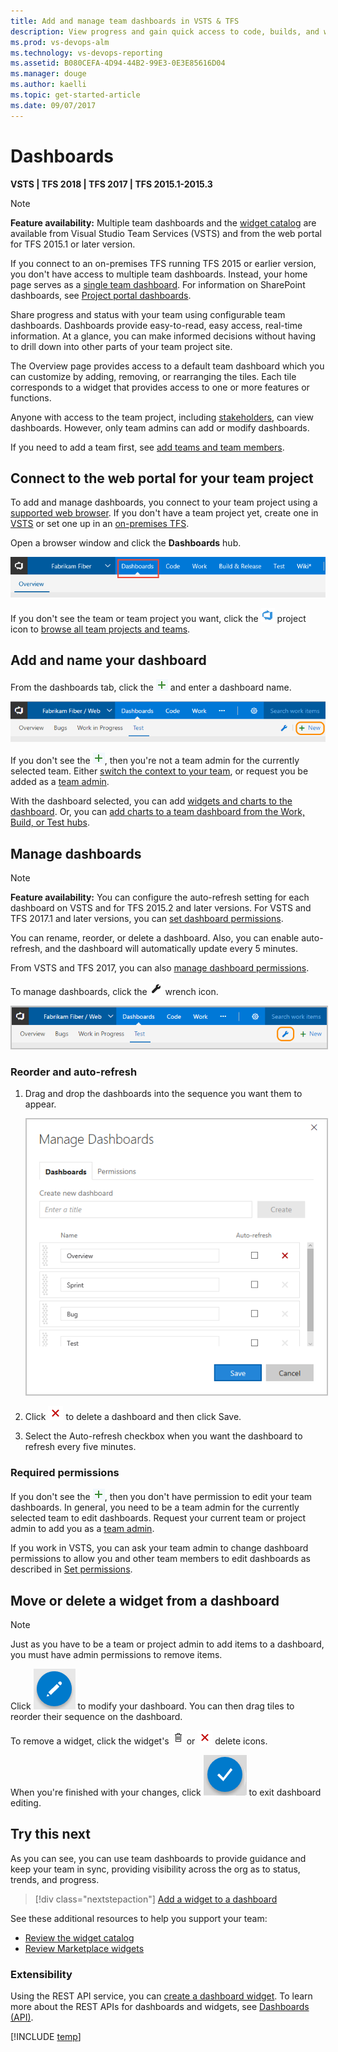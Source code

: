 ```yaml
---
title: Add and manage team dashboards in VSTS & TFS  
description: View progress and gain quick access to code, builds, and work items by creating multiple team dashboards in Visual Studio Team Services (VSTS)  and Team Foundation Server (TFS)  
ms.prod: vs-devops-alm
ms.technology: vs-devops-reporting
ms.assetid: B080CEFA-4D94-44B2-99E3-0E3E85616D04  
ms.manager: douge
ms.author: kaelli
ms.topic: get-started-article
ms.date: 09/07/2017
---
```


# Dashboards

<b>VSTS | TFS 2018 | TFS 2017 | TFS 2015.1-2015.3</b>

> [!NOTE]   
> **Feature availability:** Multiple team dashboards and the [widget catalog](widget-catalog.md) are available from Visual Studio Team Services (VSTS) and from the web portal for TFS 2015.1 or later version. 
>
> If you connect to an on-premises TFS running TFS 2015 or earlier version, you don't have access to multiple team dashboards. Instead, your home page serves as a [single team dashboard](team-dashboard.md). For information on SharePoint dashboards, see [Project portal dashboards](sharepoint-dashboards/project-portal-dashboards.md).  

Share progress and status with your team using configurable team dashboards. Dashboards provide easy-to-read, easy access, real-time information. At a glance, you can make informed decisions without having to drill down into other parts of your team project site. 

The Overview page provides access to a default team dashboard which you can customize by adding, removing, or rearranging the tiles. Each tile corresponds to a widget that provides access to one or more features or functions.   

Anyone with access to the team project, including [stakeholders](../quickstart/get-started-stakeholder.md), can view dashboards. However, only team admins can add or modify dashboards. 

If you need to add a team first, see [add teams and team members](../work/scale/multiple-teams.md). 

## Connect to the web portal for your team project 

To add and manage dashboards, you connect to your team project using a [supported web browser](../accounts/requirements.md#supported-browsers). If you don't have a team project yet, create one in [VSTS](../accounts/create-account-msa-or-work-student.md) or set one up in an [on-premises TFS](../accounts/create-team-project.md).  

Open a browser window and click the **Dashboards** hub. 

![Open the Dashboards hub](_img/dashboards-go-to.png) 

<!---The URL follows this pattern: 
- VSTS: ```https://{account name}.visualstudio.com/{project name}/_backlogs```  
- Team Foundation Server (on-premises): ```http://{server}:8080/tfs/DefaultCollection/{project name}/_backlogs```  
-->
If you don't see the team or team project you want, click the ![project icon](../work/_img/icons/project-icon.png) project icon to [browse all team projects and teams](../connect/account-home-pages.md).    

## Add and name your dashboard 

From the dashboards tab, click the ![plus icon](../Work/_img/icons/green_plus_icon.png) and enter a dashboard name. 

![Add and name a dashboard](_img/dashboards-new-ts.png) 

If you don't see the ![plus icon](../work/_img/icons/green_plus_icon.png), then you're not a team admin for the currently selected team. Either [switch the context to your team](../work/how-to/switch-team-context-work.md), or request you be added as a [team admin](../work/scale/add-team-administrator.md). 

With the dashboard selected, you can add [widgets and charts to the dashboard](add-widget-to-dashboard.md). Or, you can [add charts to a team dashboard from the Work, Build, or Test hubs](add-charts-to-dashboard.md).

<a id="manage">  </a> 
## Manage dashboards

>[!NOTE]  
>**Feature availability:**  You can  configure the auto-refresh setting for each dashboard on VSTS and for TFS 2015.2 and later versions. For VSTS and TFS 2017.1 and later versions, you can [set dashboard permissions](dashboard-permissions.md). 

You can rename, reorder, or delete a dashboard. Also, you can enable auto-refresh, and the dashboard will automatically update every 5 minutes.  

From VSTS and TFS 2017, you can also [manage dashboard permissions](dashboard-permissions.md).   

<!---
### VSTS, TFS 2017
-->
To manage dashboards, click the ![configure icon](_img/icons/configure-icon.png) wrench icon.

<img src="_img/dashboards-configure-ts.png" alt="Open manage dashboards dialog" style="border: 2px solid #C3C3C3;" />   


### Reorder and auto-refresh 

1. Drag and drop the dashboards into the sequence you want them to appear.  

	<img src="_img/manage-dashboards-ts.png" alt="Manage dashboards - VSTS" style="border: 2px solid #C3C3C3;" />  

2. Click ![delete icon](_img/icons/delete_icon.png) to delete a dashboard and then click Save.  

3. Select the Auto-refresh checkbox when you want the dashboard to refresh every five minutes. 

 
<a id="permissions">  </a>
### Required permissions
 
If you don't see the ![plus icon](../work/_img/icons/green_plus_icon.png), then you don't have permission to edit your team dashboards. In general, you need to be a team admin for the currently selected team to edit dashboards. Request your current team or project admin to add you as a [team admin](../work/scale/add-team-administrator.md). 

If you work in VSTS, you can ask your team admin to change dashboard permissions to allow you and other team members to edit dashboards as described in [Set permissions](dashboard-permissions.md). 

## Move or delete a widget from a dashboard  

> [!NOTE]  
> Just as you have to be a team or project admin to add items to a dashboard, you must have admin permissions to remove items.  

Click ![Edit dashboard icon](_img/edit-dashboard-icon.png) to modify your dashboard. You can then drag tiles to reorder their sequence on the dashboard. 

To remove a widget, click the widget's ![Trash icon](_img/dashboard-trash-icon.png) or ![Delete icon](_img/dashboard-delete-icon.png) delete icons. 

When you're finished with your changes, click ![Exit edit-dashboard-mode icon](_img/exit-edit-dashboard-mode-icon.png) to exit dashboard editing.

<!---
### TFS 2015.1 - TFS 2015.3 

1. Click the ![gear icon](../work/_img/icons/team-settings-gear-icon.png) gear icon to open manage dashboards.</p>  

	<img src="_img/dashboards-open-manage-dashboards-tfs.png" alt="Open manage dashboards dialog - TFS web portal" style="border: 2px solid #C3C3C3;" />  

2.  Drag and drop the dashboards into the sequence you want them to appear.  

	![Manage dashboards](_img/manage-dashboards.png)  

3. Click ![delete icon](../work/_img/icons/delete-icon.png) to delete a dashboard and then click Done.   

4. Select the Auto-refresh checkbox when you want the dashboard to refresh every five minutes. 

	> [!NOTE]  
	> Feature availability: </b>The Auto-refresh feature is available from TFS 2015 Update 2 or later version.  </blockquote>  

-->

## Try this next 

As you can see, you can use team dashboards to provide guidance and keep your team in sync, providing visibility across the org as to status, trends, and progress. 

> [!div class="nextstepaction"]
> [Add a widget to a dashboard](add-widget-to-dashboard.md)


See these additional resources to help you support your team:  
- [Review the widget catalog](widget-catalog.md)
- [Review Marketplace widgets](https://marketplace.visualstudio.com/search?term=widget&target=VSTS&category=All%20categories&sortBy=Relevance)


### Extensibility 

Using the REST API service, you can [create a dashboard widget](/vsts/extend/develop/add-dashboard-widget). To learn more about the REST APIs for dashboards and widgets, see [Dashboards (API)](https://www.visualstudio.com/en-us/docs/integrate/api/overviewdashboard/dashboards).  


<!---  
Only dashboard owners can change the configuration of their dashboards.  

To add a widget, click ![add a widget icon](_img/add-widget-icon.png). The [Widget catalog](widget-catalog.md) provides descriptions of each available widget.   
To add an item, see [add items to the dashboard](#pin-items). 

You can reorder dashboard widgets through drag-and-drop. And remove widgets or items.

Click ![add icon](../Work/_img/icons/green_plus_icon.png) to [add another dashboard.  

 Or add items to this dashboard and re-sequence tiles. Each tile provides team members quick access to the progress of their builds, work item status and trends, Git repositories or version control folders.

## Add items to a dashboard 

You add an item to the team dashboard from the code, work, and build pages.  

1.  If you aren't a team administrator, [get added as one](#add-team-admin).  

2.	Add a work item query from its context menu.</p>

	![Add a query to a dashboard](_img/vso-pin-query-from-context-menu.png)

	To add a source control folder or a build definition, open the corresponding page and access the pin feature in the same way.    

3.	To add a chart, go to the query's Charts page and add it to your selected dashboard or the team homepage.  

	![Chart context menu, add to a dashboard](_img/pin-chart-to-a-dashboard.png)  

4.	Drag tiles or widgets to reorder their sequence on the dashboard.    

	Using Internet Explorer 10 or Internet Explorer 11, you can also tab to a tile and press Shift+L or Shift+R to move the selected tile to the left or to the right.

5.	Click a tile, widget, or link to open it. 



<a id="pin-items">  </a> 
### Add an item or a chart to your dashboard 

You add an item to a dashboard from the code, work, and build pages. 

First, make sure you have the team context selected from the Queries page to which you want to add a query or chart. 

For example, select the context menu of a query that you want to add to the dashboard. This is the same as adding a query tile widget. 

![Add a shared query to a team dashboard](_img/add-to-dashboard-shared-query.png)  

And, you can add a chart to a team dashboard in a similar way.  

<img src="_img/add-to-dashboard-shared-query-chart.png" alt="Add a chart to a team dashboard" style="border: 2px solid #C3C3C3;" />  


<a id="edit-dashboard"></a>
## Add widgets to your dashboard

>[!NOTE]  
><b>Feature availability: </b>Dashboard edit mode controls shown appear from VSTS or TFS 2015.2 or later version. Some functionality differs when you connect to an application server running TFS 2015.1 or later version.   

### Add a widget  

Click ![Edit dashboard icon](_img/edit-dashboard-icon.png) to modify a dashboard. Click ![add a widget icon](_img/add-widget-icon.png) to add a widget to the dashboard.
  
> [!NOTE]  
> **Feature availability:**  From VSTS and TFS 2017 and later versions, you can drag and drop a widget from the catalog onto the dashboard. 

The [widget catalog](widget-catalog.md) describes all the available widgets, many of which are scoped to the selected team context.  

 
> [!TIP]   
> When you're in dashboard edit mode, you can remove, rearrange, and configure widgets, as well as add new widgets. Once you leave edit mode, the widget tiles remain locked, reducing the chances of accidentally moving a widget.  


### Configure a widget  
After you add the widget, you may need to configure it. For example, to configure the Query tile widget, click the ![Configure widget icon](_img/icons/configure-icon.png) or the ![Actions icon](_img/icons/actions-icon.png) to open the configuration dialog.

![Query tile unconfigured widget](_img/widget-query-tile-unconfigured.png)

And then select the query and specify any rules you want. (For TFS 2015.1 and later versions, you can only specify the green and red flag limits.)  

#### Configuration dialog for query tile  

<img src="_img/dashboards-query-tile-config-ts.png" alt="Query tile configuration dialog" style="border: 2px solid #C3C3C3;" />  

--> 




[!INCLUDE [temp](_shared/help-support-shared.md)]  
